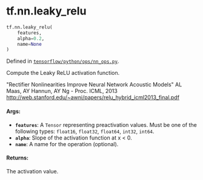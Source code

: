 <div itemscope itemtype="http://developers.google.com/ReferenceObject">
<meta itemprop="name" content="tf.nn.leaky_relu" />
</div>

# tf.nn.leaky_relu

``` python
tf.nn.leaky_relu(
    features,
    alpha=0.2,
    name=None
)
```



Defined in [`tensorflow/python/ops/nn_ops.py`](https://www.tensorflow.org/code/tensorflow/python/ops/nn_ops.py).

Compute the Leaky ReLU activation function.

"Rectifier Nonlinearities Improve Neural Network Acoustic Models"
AL Maas, AY Hannun, AY Ng - Proc. ICML, 2013
http://web.stanford.edu/~awni/papers/relu_hybrid_icml2013_final.pdf

#### Args:

* <b>`features`</b>: A `Tensor` representing preactivation values. Must be one of
    the following types: `float16`, `float32`, `float64`, `int32`, `int64`.
* <b>`alpha`</b>: Slope of the activation function at x < 0.
* <b>`name`</b>: A name for the operation (optional).


#### Returns:

The activation value.